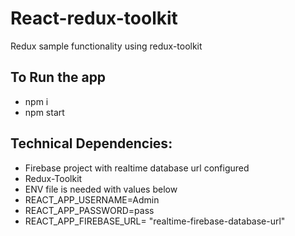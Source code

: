 # React-redux-toolkit

Redux sample functionality using redux-toolkit

## To Run the app
- npm i
- npm start

 ## Technical Dependencies:
 
 - Firebase project with realtime database url configured
 - Redux-Toolkit
 - ENV file is needed with values below
 - REACT_APP_USERNAME=Admin
 - REACT_APP_PASSWORD=pass
 - REACT_APP_FIREBASE_URL= "realtime-firebase-database-url"
